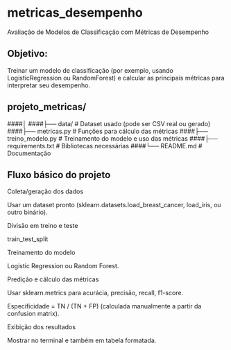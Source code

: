 # metricas_desempenho
Avaliação de Modelos de Classificação com Métricas de Desempenho

## Objetivo:
Treinar um modelo de classificação (por exemplo, usando LogisticRegression ou RandomForest) e calcular as principais métricas para interpretar seu desempenho.

## projeto_metricas/
####│
####├── data/                # Dataset usado (pode ser CSV real ou gerado)
####├── metricas.py          # Funções para cálculo das métricas
####├── treino_modelo.py     # Treinamento do modelo e uso das métricas
####├── requirements.txt     # Bibliotecas necessárias
####└── README.md            # Documentação


## Fluxo básico do projeto
Coleta/geração dos dados

Usar um dataset pronto (sklearn.datasets.load_breast_cancer, load_iris, ou outro binário).

Divisão em treino e teste

train_test_split

Treinamento do modelo

Logistic Regression ou Random Forest.

Predição e cálculo das métricas

Usar sklearn.metrics para acurácia, precisão, recall, f1-score.

Especificidade = TN / (TN + FP) (calculada manualmente a partir da confusion matrix).

Exibição dos resultados

Mostrar no terminal e também em tabela formatada.
